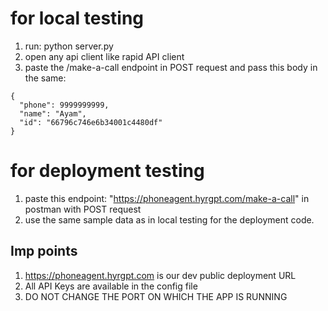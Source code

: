 # for local testing

1. run: python server.py
2. open any api client like rapid API client
3. paste the /make-a-call endpoint in POST request and pass this body in the same:

```
{
  "phone": 9999999999,
  "name": "Ayam",
  "id": "66796c746e6b34001c4480df"
}
```

# for deployment testing

1. paste this endpoint: "https://phoneagent.hyrgpt.com/make-a-call" in postman with POST request
2. use the same sample data as in local testing for the deployment code.

## Imp points

1. https://phoneagent.hyrgpt.com is our dev public deployment URL
2. All API Keys are available in the config file
3. DO NOT CHANGE THE PORT ON WHICH THE APP IS RUNNING